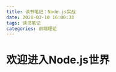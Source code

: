 ```yaml
---
title: 读书笔记：Node.js实战
date: 2020-03-10 16:00:33
tags: 读书笔记
categories: 前端理论
---
```


# 欢迎进入Node.js世界

